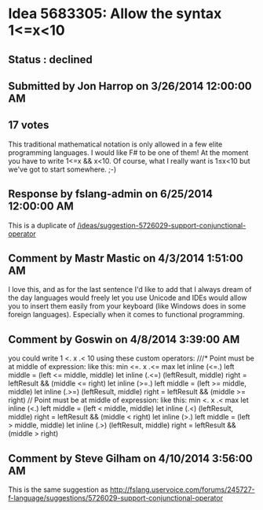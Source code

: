 # Idea 5683305: Allow the syntax 1<=x<10 #

## Status : declined

## Submitted by Jon Harrop on 3/26/2014 12:00:00 AM

## 17 votes

This traditional mathematical notation is only allowed in a few elite programming languages. I would like F# to be one of them!
At the moment you have to write 1<=x && x<10.
Of course, what I really want is 1≤x<10 but we've got to start somewhere. ;-)

## Response by fslang-admin on 6/25/2014 12:00:00 AM

This is a duplicate of [/ideas/suggestion-5726029-support-conjunctional-operator](/ideas/suggestion-5726029-support-conjunctional-operator.md)


## Comment by Mastr Mastic on 4/3/2014 1:51:00 AM

I love this, and as for the last sentence I'd like to add that I always dream of the day languages would freely let you use Unicode and IDEs would allow you to insert them easily from your keyboard (like Windows does in some foreign languages). Especially when it comes to functional programming.

## Comment by Goswin on 4/8/2014 3:39:00 AM

you could write 1 <. x .< 10 using these custom operators:
///* Point must be at middle of expression: like this: min <=. x .<= max
let inline (<=.) left middle = (left <= middle, middle)
let inline (.<=) (leftResult, middle) right = leftResult && (middle <= right)
let inline (>=.) left middle = (left >= middle, middle)
let inline (.>=) (leftResult, middle) right = leftResult && (middle >= right)
// Point must be at middle of expression: like this: min <. x .< max
let inline (<.) left middle = (left < middle, middle)
let inline (.<) (leftResult, middle) right = leftResult && (middle < right)
let inline (>.) left middle = (left > middle, middle)
let inline (.>) (leftResult, middle) right = leftResult && (middle > right)

## Comment by Steve Gilham on 4/10/2014 3:56:00 AM

This is the same suggestion as http://fslang.uservoice.com/forums/245727-f-language/suggestions/5726029-support-conjunctional-operator

